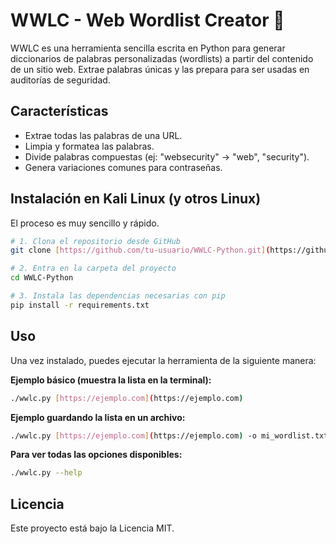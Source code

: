 # WWLC - Web Wordlist Creator 🐍

WWLC es una herramienta sencilla escrita en Python para generar diccionarios de palabras personalizadas (wordlists) a partir del contenido de un sitio web. Extrae palabras únicas y las prepara para ser usadas en auditorías de seguridad.

## Características
- Extrae todas las palabras de una URL.
- Limpia y formatea las palabras.
- Divide palabras compuestas (ej: "websecurity" -> "web", "security").
- Genera variaciones comunes para contraseñas.

## Instalación en Kali Linux (y otros Linux)

El proceso es muy sencillo y rápido.

```bash
# 1. Clona el repositorio desde GitHub
git clone [https://github.com/tu-usuario/WWLC-Python.git](https://github.com/tu-usuario/WWLC-Python.git)

# 2. Entra en la carpeta del proyecto
cd WWLC-Python

# 3. Instala las dependencias necesarias con pip
pip install -r requirements.txt
```

## Uso

Una vez instalado, puedes ejecutar la herramienta de la siguiente manera:

**Ejemplo básico (muestra la lista en la terminal):**
```bash
./wwlc.py [https://ejemplo.com](https://ejemplo.com)
```

**Ejemplo guardando la lista en un archivo:**
```bash
./wwlc.py [https://ejemplo.com](https://ejemplo.com) -o mi_wordlist.txt
```
**Para ver todas las opciones disponibles:**
```bash
./wwlc.py --help
```

## Licencia
Este proyecto está bajo la Licencia MIT.
